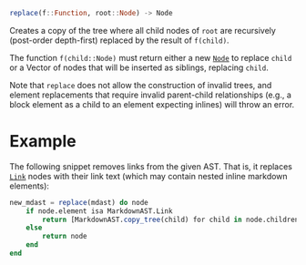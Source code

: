 ```julia
replace(f::Function, root::Node) -> Node
```

Creates a copy of the tree where all child nodes of `root` are recursively (post-order depth-first) replaced by the result of `f(child)`.

The function `f(child::Node)` must return either a new [`Node`](@ref) to replace `child` or a Vector of nodes that will be inserted as siblings, replacing `child`.

Note that `replace` does not allow the construction of invalid trees, and element replacements that require invalid parent-child relationships (e.g., a block element as a child to an element expecting inlines) will throw an error.

# Example

The following snippet removes links from the given AST. That is, it replaces [`Link`](@ref) nodes with their link text (which may contain nested inline markdown elements):

```julia
new_mdast = replace(mdast) do node
    if node.element isa MarkdownAST.Link
        return [MarkdownAST.copy_tree(child) for child in node.children]
    else
        return node
    end
end
```

